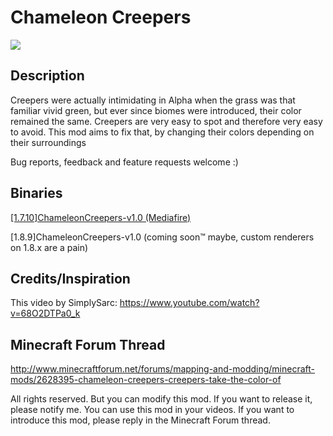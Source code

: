 # Chameleon Creepers

![](http://i.imgur.com/UBvb4Mq.png)

## Description
Creepers were actually intimidating in Alpha when the grass was that familiar vivid green, but ever since biomes were introduced, their color remained the same.
Creepers are very easy to spot and therefore very easy to avoid. This mod aims to fix that, by changing their colors depending on their surroundings

Bug reports, feedback and feature requests welcome :)

## Binaries
[[1.7.10]ChameleonCreepers-v1.0 (Mediafire)]()

[1.8.9]ChameleonCreepers-v1.0 (coming soon™ maybe, custom renderers on 1.8.x are a pain)

## Credits/Inspiration
This video by SimplySarc:
https://www.youtube.com/watch?v=68O2DTPa0_k

## Minecraft Forum Thread
http://www.minecraftforum.net/forums/mapping-and-modding/minecraft-mods/2628395-chameleon-creepers-creepers-take-the-color-of

All rights reserved.
But you can modify this mod. If you want to release it, please notify me.
You can use this mod in your videos.
If you want to introduce this mod, please reply in the Minecraft Forum thread.
